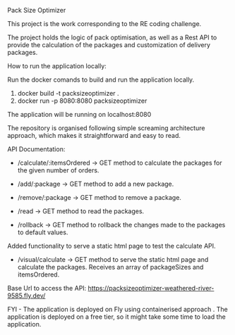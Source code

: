 Pack Size Optimizer

This project is the work corresponding to the RE coding challenge.

The project holds the logic of pack optimisation, as well as a Rest API to provide 
the calculation of the packages and customization of delivery packages.

How to run the application locally:

Run the docker comands to build and run the application locally.
1. docker build -t packsizeoptimizer .
2. docker run -p 8080:8080 packsizeoptimizer

The application will be running on localhost:8080

The repository is organised following simple screaming architecture approach, 
which makes it straightforward and easy to read. 

API Documentation:

 - /calculate/:itemsOrdered -> GET method to calculate the packages for the given number of orders.

 - /add/:package -> GET method to add a new package.
 - /remove/:package -> GET method to remove a package.
 - /read -> GET method to read the packages.
 - /rollback -> GET method to rollback the changes made to the packages to default values.

Added functionality to serve a static html page to test the calculate API.

 - /visual/calculate -> GET method to serve the static html page and calculate the packages.
Receives an array of packageSizes and itemsOrdered.

Base Url to access the API: https://packsizeoptimizer-weathered-river-9585.fly.dev/

FYI - The application is deployed on Fly using containerised approach . 
The application is deployed on a free tier, so it might take some time to load the application.